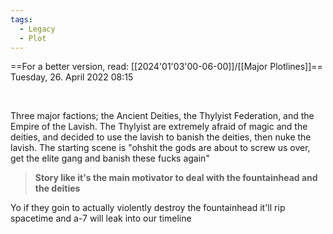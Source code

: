 ```yaml
---
tags:
  - Legacy
  - Plot
---
```

==For a better version, read: [[2024'01'03'00-06-00]]/[[Major Plotlines]]==
Tuesday, 26. April 2022
08:15

 

Three major factions; the Ancient Deities, the Thylyist Federation, and the Empire of the Lavish.
The Thylyist are extremely afraid of magic and the deities, and decided to use the lavish to banish the deities, then nuke the lavish.
The starting scene is "ohshit the gods are about to screw us over, get the elite gang and banish these fucks again"

> **Story like it's the main motivator to deal with the fountainhead and the deities**

Yo if they goin to actually violently destroy the fountainhead it'll rip spacetime and a-7 will leak into our timeline

 
